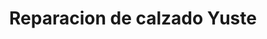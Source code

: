 ---
title: "Reparacion de calzado Yuste"
url: /las-rozas-de-madrid/reparacion-de-calzado-yuste/
shop: zapatos
---